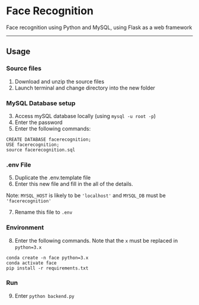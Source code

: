 # Face Recognition

Face recognition using Python and MySQL, using Flask as a web framework

*******

## Usage

### Source files
1. Download and unzip the source files
2. Launch terminal and change directory into the new folder

### MySQL Database setup
3. Access mySQL database locally (using `mysql -u root -p`)
4. Enter the password
5. Enter the following commands:
```
CREATE DATABASE facerecognition;
USE facerecognition;
source facerecognition.sql
```
### .env File
5. Duplicate the .env.template file
6. Enter this new file and fill in the all of the details. 

Note: `MYSQL_HOST` is likely to be `'localhost'` and `MYSQL_DB` must be `'facerecognition'`

7. Rename this file to `.env`

### Environment
8. Enter the following commands. Note that the `x` must be replaced in `python=3.x`
```
conda create -n face python=3.x
conda activate face
pip install -r requirements.txt
```
### Run
9. Enter `python backend.py`


